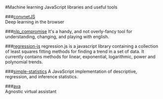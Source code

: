 #Machine learning JavaScript libraries and useful tools  

###[convnetJS](http://cs.stanford.edu/people/karpathy/convnetjs/)  
Deep learning in the browser

###[nlp_compromise](https://github.com/nlp-compromise/nlp_compromise)
It's a handy, and not overly-fancy tool for understanding, changing, and playing with english.

###[regression-js](https://github.com/Tom-Alexander/regression-js)
regression.js is a javascript library containing a collection of least squares fitting methods for finding a trend in a set of data. It currently contains methods for linear, exponential, logarithmic, power and polynomial trends.

###[simple-statistics](http://simplestatistics.org/docs/)
A JavaScript implementation of descriptive, regression, and inference statistics.  

###[ava](https://github.com/ava-ia/core)  
Agnostic virtual assistant
